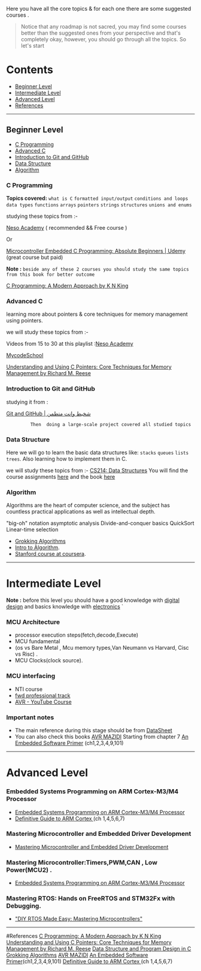 
Here you have all  the core topics & for each one there are some suggested courses .
> Notice that any roadmap is not sacred, you may find some courses better than the suggested ones from your perspective and that's completely okay, however, you should go through all the topics.
So let's start
# Contents
- [Beginner Level](#beginner-level)
- [Intermediate Level](#intermediate-level)
- [Advanced Level](#advanced-level)
- [References](#reference)
 
 ---
## Beginner Level
- [C Programming](#c-programming)
- [Advanced C](#advanced-c)
- [Introduction to Git and GitHub](#introduction-to-git-and-github)
- [Data Structure](#data-structure)
- [Algorithm](#algorithm) 

### C Programming
**Topics covered:** 
`what is C` `formatted input/output` `conditions and loops` `data types`  `functions` `arrays` `pointers` `strings` `structures` `unions and enums` 

studying these topics from :-

  [Neso Academy](https://www.youtube.com/playlist?list=PLBlnK6fEyqRggZZgYpPMUxdY1CYkZtARR)      ( recommended && Free  course )

Or 

[Microcontroller Embedded C Programming: Absolute Beginners | Udemy](https://www.udemy.com/course/microcontroller-embedded-c-programming/)         (great course but  paid)

**Note :**
`beside any of these 2 courses you should study the same topics from this book for better outcome`

[C Programming: A Modern Approach by K N King](https://drive.google.com/file/d/18pLjNvcf7OJhg01fVJITXdvKFAuemAuF/view?fbclid=IwAR0z59u7lvfRmpgWF45GDmn38kVd0uNycTvE511CuYRbMVq1Jv72rc7wYIg)

        
### Advanced C
learning more about pointers & core techniques for memory management using pointers.

we will study these topics from :-

Videos from 15 to 30 at this playlist :[Neso Academy](https://www.youtube.com/playlist?list=PLBlnK6fEyqRj9lld8sWIUNwlKfdUoPd1Y)

[MycodeSchool](https://www.youtube.com/playlist?list=PL2_aWCzGMAwLZp6LMUKI3cc7pgGsasm2_)

[Understanding and Using C Pointers: Core Techniques for Memory Management by Richard M. Reese](https://b-ok.africa/book/2074711/cf387f)
                                           

                   
### Introduction to Git and GitHub
studying it from :

[Git and GitHub | شخبط وانت متطمن](https://www.youtube.com/watch?v=Q6G-J54vgKc&t=7346s&ab_channel=%D8%A8%D8%A7%D9%84%D8%B9%D8%B1%D8%A8%D9%8ABigData)           
                            


             Then  doing a large-scale project covered all studied topics 

### Data Structure
Here we will go to learn the basic data structures like: `stacks` `queues` `lists` `trees`. Also learning how to implement them in C.

we will study these topics from :-
[CS214: Data Structures](https://www.youtube.com/playlist?list=PLoK2Lr1miEm-5zCzKE8siQezj9rvQlnca)
You will find the course assignments [here](https://github.com/DrWaleedAYousef/Teaching/tree/master/DataStructures?fbclid=IwAR3mPu1dgR9lheko7pB0nXW_3lfa3qxGlUJxko3b-CsShx9D3KSWTFOLnsE) and the book [here](https://drive.google.com/file/d/1b_Aro-jMLiIe9IUqE8FgcCVsTeoabksd/view?fbclid=IwAR0lJVT1HUcrlaIm0Dw7lPcssqzuI5rnO4oC4F9yg83ycO0SVtp5h7hmLd4)                             
                                                     
         
### Algorithm 
Algorithms are the heart of computer science, and the subject has countless practical applications as well as intellectual depth.

"big-oh" notation asymptotic analysis
Divide-and-conquer basics
QuickSort
Linear-time selection
- [Grokking Algorithms](https://b-ok.africa/book/2779892/2466e4)
- [Intro to Algorithm](https://www.youtube.com/playlist?list=PLIHnBIU7Birg7x868_ucmUcy6ohMCgMxM).
- [Stanford course at coursera](https://www.coursera.org/learn/algorithms-divide-conquer?specialization=algorithms#syllabus).
---
# Intermediate Level
**Note :**
before this level you should have a good knowledge with [digital design](https://www.youtube.com/playlist?list=PLoK2Lr1miEm8b6Vv5zAfsbMEPZ1C7fCQw) and basics knowledge with [electronics](https://www.youtube.com/playlist?list=PLww54WQ2wa5rOJ7FcXxi-CMNgmpybv7ei) `
### MCU Architecture 
- processor execution steps(fetch,decode,Execute)
- MCU fundamental
- (os vs    Bare Metal , Mcu memory types,Van Neumann vs   Harvard, Cisc vs Risc) .
- MCU Clocks(clock source). 
###  MCU interfacing 
- NTI course 
- [fwd professional track](https://drive.google.com/drive/folders/1SFIBO8L_GFmiQP05eJwqVdHQtCnH9E4a)
- [AVR - YouTube Course](https://www.youtube.com/watch?v=jQGnEbZjUxw&list=PLa4kqtM7SuFzUJmqhUBi9GBNBFu8Frjvb&ab_channel=ArafaMicrosys)
### **Important notes**
   - The main reference during this stage should  be from [DataSheet](https://drive.google.com/drive/folders/11zNGV-v-26h14kpLQ8JbMDoSIS0cgp7x) 
   - You can also check this books 
  [AVR MAZIDI](link)
Starting from chapter 7
[An Embedded Software Primer](https://b-ok.africa/book/699140/23b0ec) (ch1,2,3,4,9,101) 

---
# Advanced Level
### Embedded Systems Programming on ARM Cortex-M3/M4 Processor
  - [Embedded Systems Programming on ARM Cortex-M3/M4 Processor](link)
  - [Definitive Guide to ARM Cortex ](link)(ch 1,4,5,6,7)
### Mastering Microcontroller and Embedded Driver Development  
   - [Mastering Microcontroller and Embedded Driver Development](link)  
### Mastering Microcontroller:Timers,PWM,CAN ,  Low Power(MCU2) .
  - [Embedded Systems Programming on ARM Cortex-M3/M4 Processor](link)
### Mastering RTOS: Hands on FreeRTOS and STM32Fx with Debugging.
  - ["DIY RTOS Made Easy: Mastering Microcontrollers"](link)
 ---
 #References
 [C Programming: A Modern Approach by K N King](https://drive.google.com/file/d/18pLjNvcf7OJhg01fVJITXdvKFAuemAuF/view?fbclid=IwAR0z59u7lvfRmpgWF45GDmn38kVd0uNycTvE511CuYRbMVq1Jv72rc7wYIg)
 [Understanding and Using C Pointers: Core Techniques for Memory Management by Richard M. Reese](https://b-ok.africa/book/2074711/cf387f)
 [Data Structure and Program Design in C](https://drive.google.com/file/d/1b_Aro-jMLiIe9IUqE8FgcCVsTeoabksd/view?fbclid=IwAR0lJVT1HUcrlaIm0Dw7lPcssqzuI5rnO4oC4F9yg83ycO0SVtp5h7hmLd4)  
 [Grokking Algorithms](https://b-ok.africa/book/2779892/2466e4)
 [AVR MAZIDI](link)
 [An Embedded Software Primer](https://b-ok.africa/book/699140/23b0ec)(ch1,2,3,4,9,101)
 [Definitive Guide to ARM Cortex ](link)(ch 1,4,5,6,7)
 
